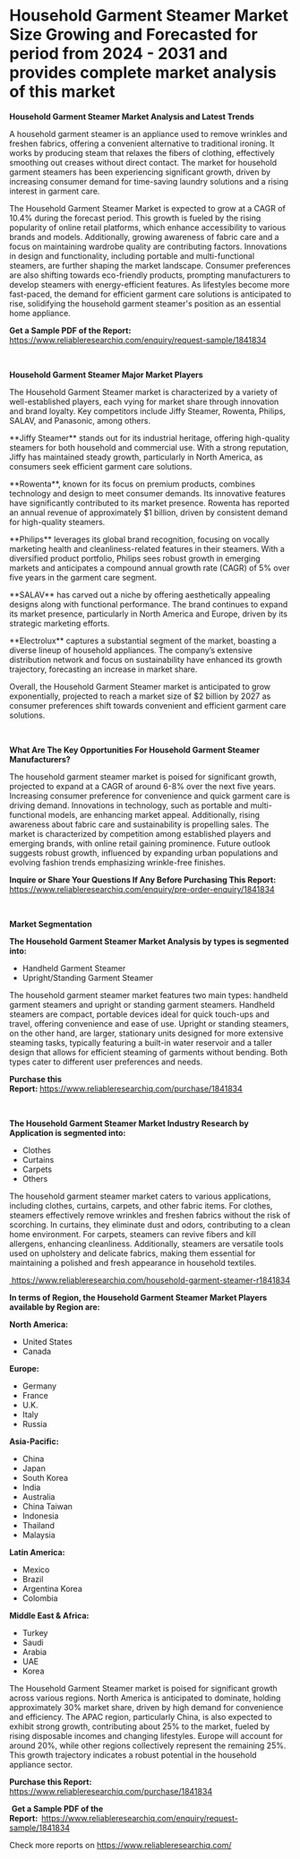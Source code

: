 <p><h1>Household Garment Steamer Market Size Growing and Forecasted for period from 2024 - 2031 and provides complete market analysis of this market</h1></p><p><strong>Household Garment Steamer Market Analysis and Latest Trends</strong></p>
<p><p>A household garment steamer is an appliance used to remove wrinkles and freshen fabrics, offering a convenient alternative to traditional ironing. It works by producing steam that relaxes the fibers of clothing, effectively smoothing out creases without direct contact. The market for household garment steamers has been experiencing significant growth, driven by increasing consumer demand for time-saving laundry solutions and a rising interest in garment care.</p><p>The Household Garment Steamer Market is expected to grow at a CAGR of 10.4% during the forecast period. This growth is fueled by the rising popularity of online retail platforms, which enhance accessibility to various brands and models. Additionally, growing awareness of fabric care and a focus on maintaining wardrobe quality are contributing factors. Innovations in design and functionality, including portable and multi-functional steamers, are further shaping the market landscape. Consumer preferences are also shifting towards eco-friendly products, prompting manufacturers to develop steamers with energy-efficient features. As lifestyles become more fast-paced, the demand for efficient garment care solutions is anticipated to rise, solidifying the household garment steamer's position as an essential home appliance.</p></p>
<p><strong>Get a Sample PDF of the Report:&nbsp;</strong> <a href="https://www.reliableresearchiq.com/enquiry/request-sample/1841834?utm_campaign=1837&utm_medium=2&utm_source=Github&utm_content=ia&utm_term=31122024&utm_id=household-garment-steamer">https://www.reliableresearchiq.com/enquiry/request-sample/1841834</a></p>
<p>&nbsp;</p>
<p><strong>Household Garment Steamer Major Market Players</strong></p>
<p><p>The Household Garment Steamer market is characterized by a variety of well-established players, each vying for market share through innovation and brand loyalty. Key competitors include Jiffy Steamer, Rowenta, Philips, SALAV, and Panasonic, among others.</p><p>**Jiffy Steamer** stands out for its industrial heritage, offering high-quality steamers for both household and commercial use. With a strong reputation, Jiffy has maintained steady growth, particularly in North America, as consumers seek efficient garment care solutions. </p><p>**Rowenta**, known for its focus on premium products, combines technology and design to meet consumer demands. Its innovative features have significantly contributed to its market presence. Rowenta has reported an annual revenue of approximately $1 billion, driven by consistent demand for high-quality steamers.</p><p>**Philips** leverages its global brand recognition, focusing on vocally marketing health and cleanliness-related features in their steamers. With a diversified product portfolio, Philips sees robust growth in emerging markets and anticipates a compound annual growth rate (CAGR) of 5% over five years in the garment care segment.</p><p>**SALAV** has carved out a niche by offering aesthetically appealing designs along with functional performance. The brand continues to expand its market presence, particularly in North America and Europe, driven by its strategic marketing efforts.</p><p>**Electrolux** captures a substantial segment of the market, boasting a diverse lineup of household appliances. The company’s extensive distribution network and focus on sustainability have enhanced its growth trajectory, forecasting an increase in market share.</p><p>Overall, the Household Garment Steamer market is anticipated to grow exponentially, projected to reach a market size of $2 billion by 2027 as consumer preferences shift towards convenient and efficient garment care solutions.</p></p>
<p>&nbsp;</p>
<p><strong>What Are The Key Opportunities For Household Garment Steamer Manufacturers?</strong></p>
<p><p>The household garment steamer market is poised for significant growth, projected to expand at a CAGR of around 6-8% over the next five years. Increasing consumer preference for convenience and quick garment care is driving demand. Innovations in technology, such as portable and multi-functional models, are enhancing market appeal. Additionally, rising awareness about fabric care and sustainability is propelling sales. The market is characterized by competition among established players and emerging brands, with online retail gaining prominence. Future outlook suggests robust growth, influenced by expanding urban populations and evolving fashion trends emphasizing wrinkle-free finishes.</p></p>
<p><strong>Inquire or Share Your Questions If Any Before Purchasing This Report:</strong> <a href="https://www.reliableresearchiq.com/enquiry/pre-order-enquiry/1841834?utm_campaign=1837&utm_medium=2&utm_source=Github&utm_content=ia&utm_term=31122024&utm_id=household-garment-steamer">https://www.reliableresearchiq.com/enquiry/pre-order-enquiry/1841834</a></p>
<p>&nbsp;</p>
<p><strong>Market Segmentation</strong></p>
<p><strong>The Household Garment Steamer Market Analysis by types is segmented into:</strong></p>
<p><ul><li>Handheld Garment Steamer</li><li>Upright/Standing Garment Steamer</li></ul></p>
<p><p>The household garment steamer market features two main types: handheld garment steamers and upright or standing garment steamers. Handheld steamers are compact, portable devices ideal for quick touch-ups and travel, offering convenience and ease of use. Upright or standing steamers, on the other hand, are larger, stationary units designed for more extensive steaming tasks, typically featuring a built-in water reservoir and a taller design that allows for efficient steaming of garments without bending. Both types cater to different user preferences and needs.</p></p>
<p><strong>Purchase this Report:&nbsp;</strong><a href="https://www.reliableresearchiq.com/purchase/1841834?utm_campaign=1837&utm_medium=2&utm_source=Github&utm_content=ia&utm_term=31122024&utm_id=household-garment-steamer">https://www.reliableresearchiq.com/purchase/1841834</a></p>
<p>&nbsp;</p>
<p><strong>The Household Garment Steamer Market Industry Research by Application is segmented into:</strong></p>
<p><ul><li>Clothes</li><li>Curtains</li><li>Carpets</li><li>Others</li></ul></p>
<p><p>The household garment steamer market caters to various applications, including clothes, curtains, carpets, and other fabric items. For clothes, steamers effectively remove wrinkles and freshen fabrics without the risk of scorching. In curtains, they eliminate dust and odors, contributing to a clean home environment. For carpets, steamers can revive fibers and kill allergens, enhancing cleanliness. Additionally, steamers are versatile tools used on upholstery and delicate fabrics, making them essential for maintaining a polished and fresh appearance in household textiles.</p></p>
<p><a href="https://www.reliableresearchiq.com/household-garment-steamer-r1841834?utm_campaign=1837&utm_medium=2&utm_source=Github&utm_content=ia&utm_term=31122024&utm_id=household-garment-steamer">&nbsp;https://www.reliableresearchiq.com/household-garment-steamer-r1841834</a></p>
<p><strong>In terms of Region, the Household Garment Steamer Market Players available by Region are:</strong></p>
<p>
    <p> <strong> North America: </strong>
        <ul>
            <li>United States</li>
            <li>Canada</li>
        </ul>
        </p> 
    <p> <strong> Europe: </strong>
        <ul>
            <li>Germany</li>
            <li>France</li>
            <li>U.K.</li>
            <li>Italy</li>
            <li>Russia</li>
        </ul>
        </p> 
    <p> <strong> Asia-Pacific: </strong>
        <ul>
            <li>China</li>
            <li>Japan</li>
            <li>South Korea</li>
            <li>India</li>
            <li>Australia</li>
            <li>China Taiwan</li>
            <li>Indonesia</li>
            <li>Thailand</li>
            <li>Malaysia</li>
        </ul>
        </p> 
    <p> <strong> Latin America: </strong>
        <ul>
            <li>Mexico</li>
            <li>Brazil</li>
            <li>Argentina Korea</li>
            <li>Colombia</li>
        </ul>
        </p> 
    <p> <strong> Middle East & Africa: </strong>
        <ul>
            <li>Turkey</li>
            <li>Saudi</li>
            <li>Arabia</li>
            <li>UAE</li>
            <li>Korea</li>
        </ul>
    </p>
    </p>
<p><p>The Household Garment Steamer market is poised for significant growth across various regions. North America is anticipated to dominate, holding approximately 30% market share, driven by high demand for convenience and efficiency. The APAC region, particularly China, is also expected to exhibit strong growth, contributing about 25% to the market, fueled by rising disposable incomes and changing lifestyles. Europe will account for around 20%, while other regions collectively represent the remaining 25%. This growth trajectory indicates a robust potential in the household appliance sector.</p></p>
<p><strong>Purchase this Report: </strong><a href="https://www.reliableresearchiq.com/purchase/1841834?utm_campaign=1837&utm_medium=2&utm_source=Github&utm_content=ia&utm_term=31122024&utm_id=household-garment-steamer">https://www.reliableresearchiq.com/purchase/1841834</a></p>
<p>&nbsp;<strong>Get a Sample PDF of the Report:&nbsp;&nbsp;</strong><a href="https://www.reliableresearchiq.com/enquiry/request-sample/1841834?utm_campaign=1837&utm_medium=2&utm_source=Github&utm_content=ia&utm_term=31122024&utm_id=household-garment-steamer">https://www.reliableresearchiq.com/enquiry/request-sample/1841834</a></p>
<p><strong></strong></p>
<p>Check more reports on <a href="https://www.reliableresearchiq.com/?utm_campaign=1837&utm_medium=2&utm_source=Github&utm_content=ia&utm_term=31122024&utm_id=household-garment-steamer">https://www.reliableresearchiq.com/</a></p>